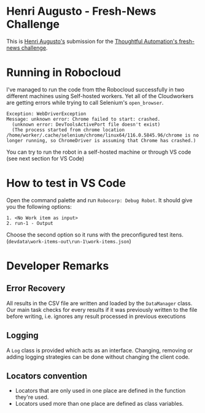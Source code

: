 # Henri Augusto - Fresh-News Challenge

This is [Henri Augusto's](https://github.com/HenriAugusto) submission for the [Thoughtful Automation's fresh-news challenge](https://thoughtfulautomation.notion.site/RPA-Challenge-Fresh-news-fa3f504bb7824e1aa9c083906ca1bba7).

# Running in Robocloud

I've managed to run the code from tthe Robocloud successfully in two different machines using Self-hosted workers. Yet all of the Cloudworkers are getting errors while trying to call Selenium's `open_browser`.

```
Exception: WebDriverException
Message: unknown error: Chrome failed to start: crashed.
  (unknown error: DevToolsActivePort file doesn't exist)
  (The process started from chrome location /home/worker/.cache/selenium/chrome/linux64/116.0.5845.96/chrome is no longer running, so ChromeDriver is assuming that Chrome has crashed.)
  ```

  You can try to run the robot in a self-hosted machine  or through VS code (see next section for VS Code)

# How to test in VS Code

Open the command palette and run `Robocorp: Debug Robot`. It should give you the following options:

    1. <No Work item as input>
    2. run-1 - Output

Choose the second option so it runs with the preconfigured test itens. (`devdata\work-items-out\run-1\work-items.json`)

# Developer Remarks

## Error Recovery

All results in the CSV file are written and loaded by the `DataManager` class.
Our main task checks for every results if it was previously written to the file before writing, i.e. ignores any result processed in previous executions

## Logging

A `Log` class is provided which acts as an interface. Changing, removing or adding logging strategies can be done without changing the client code.

## Locators convention

- Locators that are only used in one place are defined in the function they're used.
- Locators used more than one place are defined as class variables.